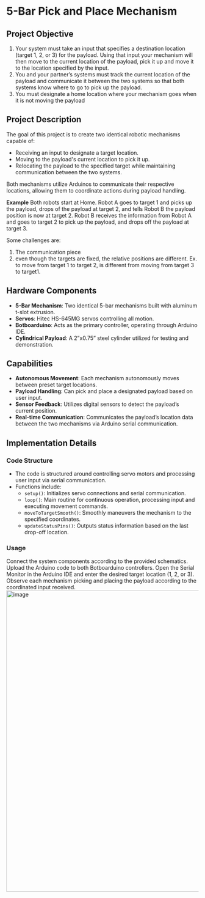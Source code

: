 # 5-Bar Pick and Place Mechanism

## Project Objective

1. Your system must take an input that specifies a destination location (target 1, 2, or 3) for the 
payload. Using that input your mechanism will then move to the current location of the 
payload, pick it up and move it to the location specified by the input. 
2. You and your partner’s systems must track the current location of the payload and 
communicate it between the two systems so that both systems know where to go to pick up the 
payload.
3. You must designate a home location where your mechanism goes when it is not moving the 
payload

## Project Description
The goal of this project is to create two identical robotic mechanisms capable of:
- Receiving an input to designate a target location.
- Moving to the payload's current location to pick it up.
- Relocating the payload to the specified target while maintaining communication between the two systems.

Both mechanisms utilize Arduinos to communicate their respective locations, allowing them to coordinate actions during payload handling.


**Example**
Both robots start at Home. Robot A goes to target 1 and picks up the payload, drops of the payload at target 2, and tells Robot B the payload position is now at target 2. 
Robot B receives the information from Robot A and goes to target 2 to pick up the payload, and drops off the payload at target 3. 

Some challenges are: 
1) The communication piece
2) even though the targets are fixed, the relative positions are different. Ex. to move from target 1 to target 2, is different from moving from target 3 to target1.

   

## Hardware Components
- **5-Bar Mechanism**: Two identical 5-bar mechanisms built with aluminum t-slot extrusion.
- **Servos**: Hitec HS-645MG servos controlling all motion.
- **Botboarduino**: Acts as the primary controller, operating through Arduino IDE.
- **Cylindrical Payload**: A 2”x0.75” steel cylinder utilized for testing and demonstration.


## Capabilities
- **Autonomous Movement**: Each mechanism autonomously moves between preset target locations.
- **Payload Handling**: Can pick and place a designated payload based on user input.
- **Sensor Feedback**: Utilizes digital sensors to detect the payload’s current position.
- **Real-time Communication**: Communicates the payload’s location data between the two mechanisms via Arduino serial communication.

## Implementation Details
### Code Structure
- The code is structured around controlling servo motors and processing user input via serial communication.
- Functions include:
  - `setup()`: Initializes servo connections and serial communication.
  - `loop()`: Main routine for continuous operation, processing input and executing movement commands.
  - `moveToTargetSmooth()`: Smoothly maneuvers the mechanism to the specified coordinates.
  - `updateStatusPins()`: Outputs status information based on the last drop-off location.

### Usage
Connect the system components according to the provided schematics.
Upload the Arduino code to both Botboarduino controllers.
Open the Serial Monitor in the Arduino IDE and enter the desired target location (1, 2, or 3).
Observe each mechanism picking and placing the payload according to the coordinated input received.
<img width="789" alt="image" src="https://github.com/user-attachments/assets/948d6fa0-9005-4733-a1a2-7d89b64d0e13">

